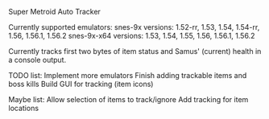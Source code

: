 Super Metroid Auto Tracker

Currently supported emulators:
snes-9x versions: 1.52-rr, 1.53, 1.54, 1.54-rr, 1.56, 1.56.1, 1.56.2
snes-9x-x64 versions: 1.53, 1.54, 1.55, 1.56, 1.56.1, 1.56.2

Currently tracks first two bytes of item status and Samus' (current) health in a console output.

TODO list:
Implement more emulators
Finish adding trackable items and boss kills
Build GUI for tracking (item icons)

Maybe list:
Allow selection of items to track/ignore
Add tracking for item locations